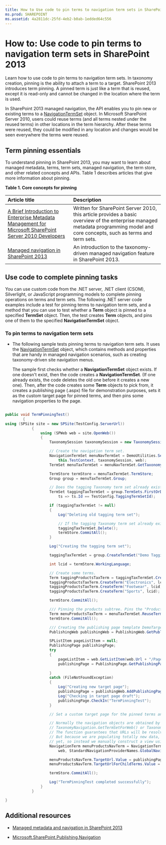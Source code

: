```yaml
---
title: How to Use code to pin terms to navigation term sets in SharePoint 2013
ms.prod: SHAREPOINT
ms.assetid: 4a2811dc-25fd-4eb2-b0ab-1edded64c556
---
```



# How to: Use code to pin terms to navigation term sets in SharePoint 2013
Learn how to use code to pin terms to navigation term sets.
In taxonomy creation, pinning is the ability to attach a term to a target. SharePoint 2013 introduces term pinning. A pinned term is just like a term that is reused, except it is read-only and cannot be changed in the location where the term is used.
  
    
    

In SharePoint 2013 managed navigation, the API enables you to pin new or existing terms to a  [NavigationTermSet](https://msdn.microsoft.com/library/Microsoft.SharePoint.Publishing.Navigation.NavigationTermSet.aspx) object. In Microsoft SharePoint Server 2010, users could reuse terms (and all terms nested under the reused terms) in other locations in the term hierarchy. After these terms were reused, they could be modified in any location and changes would be seen everywhere the terms were reused.
## Term pinning essentials
<a name="SP15_H2UseCodeToPinTerms_TermPinningEssentials"> </a>

To understand pinning in SharePoint 2013, you may want to learn about managed metadata, terms, term sets, managed navigation, the term store, and other related concepts and APIs. Table 1 describes articles that give more information about pinning. 
  
    
    

**Table 1. Core concepts for pinning**


|**Article title**|**Description**|
|:-----|:-----|
| [A Brief Introduction to Enterprise Metadata Management for Microsoft SharePoint Server 2010 Developers](http://msdn.microsoft.com/library/113a5d75-ac4d-498b-8436-725e04fb685d%28Office.15%29.aspx) <br/> |Written for SharePoint Server 2010, this article provides a basic overview of the enterprise managed metadata programming model and core concepts, such as terms and term sets.  <br/> |
| [Managed navigation in SharePoint 2013](managed-navigation-in-sharepoint.md) <br/> |An introduction to the taxonomy-driven managed navigation feature in SharePoint 2013.  <br/> |
   

## Use code to complete pinning tasks
<a name="SP15_H2UseCodeToPinTerms_UseCodeToCompletePinning"> </a>

You can use custom code from the .NET server, .NET client (CSOM), Silverlight, or JavaScript programming models to complete pinning operations on terms and term sets. The following .NET server code examples include a test for pinning terms to navigation term sets, and a method that you can use to test whether a **Term** object is pinned to a specified **TermSet** object. Then, the test creates **Term** objects, and pins one of them to the specified **NavigationTermSet** object.
  
    
    

### To pin terms to navigation term sets


- The following sample tests pinning terms to navigation term sets. It uses the  [NavigationTermSet](https://msdn.microsoft.com/library/Microsoft.SharePoint.SharePoint.NavigationTermSet.aspx) object, which contains methods and properties that are handy in managed navigation scenarios, such as creating taxonomy-driven site navigation menus.
    
    The sample first checks whether a **NavigationTermSet** object exists. If one doesn't exist, then the code creates a **NavigationTermSet**. (If one already exists, the code deletes the old one before it creates a new one). Then, after the code creates some **Term** objects to pick from, it creates a publishing page (.aspx) file for demonstration purposes, sets it as the custom target page for pinned terms, and then pins some navigation properties to the page.
    


```cs
  
public void TermPinningTest()
        {
using (SPSite site = new SPSite(TestConfig.ServerUrl))
            {
                using (SPWeb web = site.OpenWeb())
                {
                    TaxonomySession taxonomySession = new TaxonomySession(site, updateCache: true);

                    // Create the navigation term set.
                    NavigationTermSet menuNavTermSet = DemoUtilities.SetUpSampleNavTermSet(
                        this.TestContext, taxonomySession, web);
                    TermSet menuTaxTermSet = menuNavTermSet.GetTaxonomyTermSet();

                    TermStore termStore = menuTaxTermSet.TermStore;
                    Group group = menuTaxTermSet.Group;

                    // Does the tagging Taxonomy term set already exist?
                    TermSet taggingTaxTermSet = group.TermSets.FirstOrDefault(
                        ts => ts.Id == TestConfig.TaggingTermSetId);

                    if (taggingTaxTermSet != null)
                    {
                        Log("Deleting old tagging term set");

                        // If the tagging Taxonomy term set already exists, delete the old one.
                        taggingTaxTermSet.Delete();
                        termStore.CommitAll();
                    }

                    Log("Creating the tagging term set");

                    taggingTaxTermSet = group.CreateTermSet("Demo Tagging TermSet", TestConfig.TaggingTermSetId);

                    int lcid = termStore.WorkingLanguage;

                    // Create some terms.
                    Term taggingProductsTaxTerm = taggingTaxTermSet.CreateTerm("Products", lcid);
                    taggingProductsTaxTerm.CreateTerm("Electronics", lcid);
                    taggingProductsTaxTerm.CreateTerm("Footwear", lcid);
                    taggingProductsTaxTerm.CreateTerm("Sports", lcid);

                    termStore.CommitAll();

                    /// Pinning the products subtree. Pins the "Products" Term object to the NavigationTermSet object.
                    Term menuProductsTaxTerm = menuTaxTermSet.ReuseTermWithPinning(taggingProductsTaxTerm);
                    termStore.CommitAll();

                    /// Creating the publishing page template DemoTargetPage.aspx");
                    PublishingWeb publishingWeb = PublishingWeb.GetPublishingWeb(web);

                    SPListItem pageListItem = null;
                    PublishingPage publishingPage;
                    try
                    {
                        pageListItem = web.GetListItem(web.Url + "/Pages/DemoTargetPage.aspx");
                        publishingPage = PublishingPage.GetPublishingPage(pageListItem);
   
                    }
                    catch (FileNotFoundException)
                    {
                        Log("Creating new target page");
                        publishingPage = publishingWeb.AddPublishingPage("DemoTargetPage.aspx", publishingWeb.DefaultPageLayout);
                        Log("Checking in target page draft");
                        publishingPage.CheckIn("TermPinningTest");
                    }

                    // Set a custom target page for the pinned terms and then set some navigation properties.

                    // Normally the navigation objects are obtained by way of an optimized function such as
                    // TaxonomyNavigation.GetTermSetForWeb() or TaxonomyNavigationContext.Current.NavigationTerm.
                    // The function guarantees that URLs will be resolved using a valid NavigationTerm.View.
                    // But because we are populating totally new data, the cache will probably not be updated
                    // yet, so instead we manually construct a view using GetAsResolvedByWeb().
                    NavigationTerm menuProductsNavTerm = NavigationTerm.GetAsResolvedByWeb(menuProductsTaxTerm,
                        web, StandardNavigationProviderNames.GlobalNavigationTaxonomyProvider);

                    menuProductsNavTerm.TargetUrl.Value = publishingPage.Uri.AbsolutePath;
                    menuProductsNavTerm.TargetUrlForChildTerms.Value = publishingPage.Uri.AbsolutePath;

                    termStore.CommitAll();

                    Log("TermPinningTest completed successfully");
                }
            }

}
```


## Additional resources
<a name="SP15_H2UseCodeToPinTerms_AdditionalResources"> </a>


-  [Managed metadata and navigation in SharePoint 2013](managed-metadata-and-navigation-in-sharepoint.md)
    
  
-  [Microsoft.SharePoint.Publishing.Navigation](https://msdn.microsoft.com/library/Microsoft.SharePoint.Publishing.Navigation.aspx)
    
  

